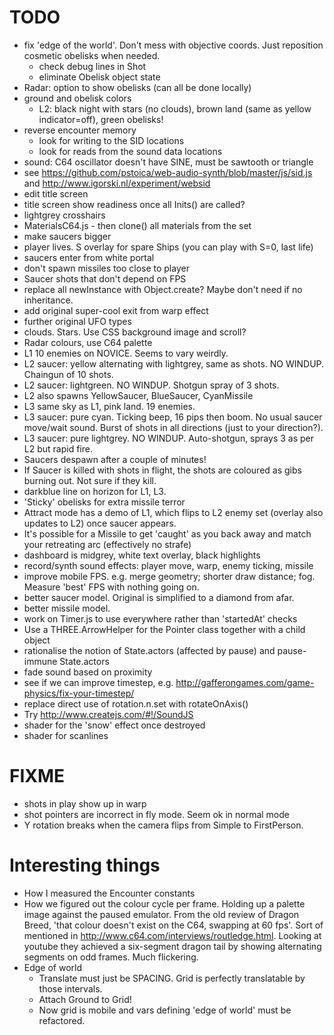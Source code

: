 # TODO

  - fix 'edge of the world'. Don't mess with objective coords. Just reposition cosmetic obelisks when needed.
    - check debug lines in Shot
    - eliminate Obelisk object state
  - Radar: option to show obelisks (can all be done locally)
  - ground and obelisk colors
    - L2: black night with stars (no clouds), brown land (same as yellow indicator=off), green obelisks!
  - reverse encounter memory
    - look for writing to the SID locations
    - look for reads from the sound data locations
  - sound: C64 oscillator doesn't have SINE, must be sawtooth or triangle
  - see https://github.com/pstoica/web-audio-synth/blob/master/js/sid.js and http://www.igorski.nl/experiment/websid
  - edit title screen
  - title screen show readiness once all Inits() are called?
  - lightgrey crosshairs
  - MaterialsC64.js - then clone() all materials from the set
  - make saucers bigger
  - player lives. S overlay for spare Ships (you can play with S=0, last life)
  - saucers enter from white portal
  - don't spawn missiles too close to player
  - Saucer shots that don't depend on FPS
  - replace all newInstance with Object.create? Maybe don't need if no inheritance.
  - add original super-cool exit from warp effect
  - further original UFO types
  - clouds. Stars. Use CSS background image and scroll?
  - Radar colours, use C64 palette
  - L1 10 enemies on NOVICE. Seems to vary weirdly.
  - L2 saucer: yellow alternating with lightgrey, same as shots. NO WINDUP. Chaingun of 10 shots.
  - L2 saucer: lightgreen. NO WINDUP. Shotgun spray of 3 shots.
  - L2 also spawns YellowSaucer, BlueSaucer, CyanMissile
  - L3 same sky as L1, pink land. 19 enemies.
  - L3 saucer: pure cyan. Ticking beep, 16 pips then boom. No usual saucer move/wait sound. Burst of shots in all directions (just to your direction?).
  - L3 saucer: pure lightgrey. NO WINDUP. Auto-shotgun, sprays 3 as per L2 but rapid fire. 
  - Saucers despawn after a couple of minutes!
  - If Saucer is killed with shots in flight, the shots are coloured as gibs burning out. Not sure if they kill.
  - darkblue line on horizon for L1, L3.
  - 'Sticky' obelisks for extra missile terror
  - Attract mode has a demo of L1, which flips to L2 enemy set (overlay also updates to L2) once saucer appears. 
  - It's possible for a Missile to get 'caught' as you back away and match your retreating arc (effectively no strafe) 
  - dashboard is midgrey, white text overlay, black highlights
  - record/synth sound effects: player move, warp, enemy ticking, missile
  - improve mobile FPS. e.g. merge geometry; shorter draw distance; fog. Measure 'best' FPS with nothing going on.
  - better saucer model. Original is simplified to a diamond from afar.
  - better missile model.
  - work on Timer.js to use everywhere rather than 'startedAt' checks
  - Use a THREE.ArrowHelper for the Pointer class together with a child object
  - rationalise the notion of State.actors (affected by pause) and pause-immune State.actors
  - fade sound based on proximity
  - see if we can improve timestep, e.g. http://gafferongames.com/game-physics/fix-your-timestep/
  - replace direct use of rotation.n.set with rotateOnAxis()
  - Try http://www.createjs.com/#!/SoundJS
  - shader for the 'snow' effect once destroyed
  - shader for scanlines

# FIXME

  - shots in play show up in warp
  - shot pointers are incorrect in fly mode. Seem ok in normal mode
  - Y rotation breaks when the camera flips from Simple to FirstPerson.

# Interesting things

  - How I measured the Encounter constants
  - How we figured out the colour cycle per frame. Holding up a palette image against the paused emulator. From the old review of Dragon Breed, 'that colour doesn't exist on the C64, swapping at 60 fps'. Sort of mentioned in http://www.c64.com/interviews/routledge.html. Looking at youtube they achieved a six-segment dragon tail by showing alternating segments on odd frames. Much flickering.
  - Edge of world
    - Translate must just be SPACING. Grid is perfectly translatable by those intervals.
    - Attach Ground to Grid!
    - Now grid is mobile and vars defining 'edge of world' must be refactored.